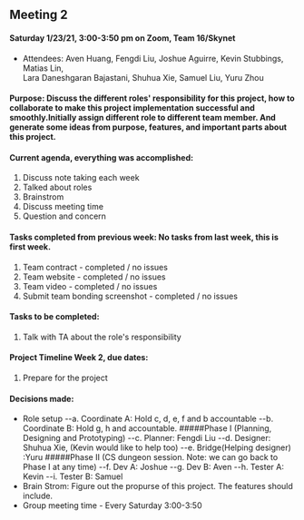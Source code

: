 ## Meeting 2  

#### Saturday 1/23/21, 3:00-3:50 pm on Zoom, Team 16/Skynet     
  - Attendees: Aven Huang, Fengdi Liu, Joshue Aguirre, Kevin Stubbings, Matias Lin,    
    Lara Daneshgaran Bajastani, Shuhua Xie, Samuel Liu, Yuru Zhou

#### Purpose: Discuss the different roles' responsibility for this project, how to collaborate to make this project implementation successful and smoothly.Initially assign different role to different team member. And generate some ideas from purpose, features, and important parts about this project.
   

#### Current agenda, everything was accomplished:     
   1. Discuss note taking each week
   2. Talked about roles
   3. Brainstrom
   4. Discuss meeting time 
   5. Question and concern

#### Tasks completed from previous week: No tasks from last week, this is first week.     
   1. Team contract - completed / no issues
   2. Team website - completed / no issues
   3. Team video - completed / no issues
   4. Submit team bonding screenshot - completed / no issues

#### Tasks to be completed:    
   1. Talk with TA about the role's responsibility 

#### Project Timeline Week 2, due dates:    
   1. Prepare for the project

#### Decisions made:   
  - Role setup
     --a. Coordinate A: Hold c, d, e, f and b accountable
     --b. Coordinate B: Hold g, h and accountable.
     #####Phase I (Planning, Designing and Prototyping)
     --c. Planner: Fengdi Liu
     --d. Designer: Shuhua Xie, (Kevin would like to help too) 
     --e. Bridge(Helping designer) :Yuru
     #####Phase II (CS dungeon session. Note: we can go back to Phase I at any time) 
     --f. Dev A: Joshue
     --g. Dev B: Aven
     --h. Tester A: Kevin
     --i. Tester B: Samuel
  - Brain Strom: Figure out the propurse of this project. The features should include.    
  - Group meeting time - Every Saturday 3:00-3:50  
  
